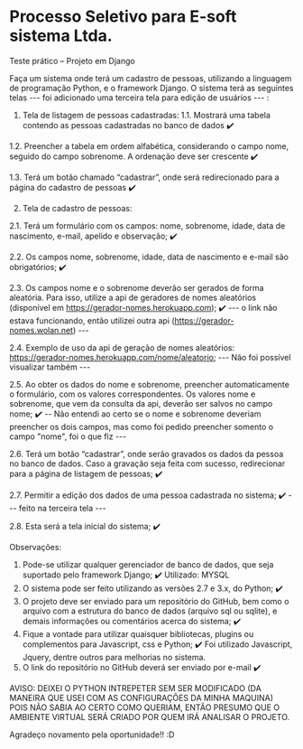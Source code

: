 # Processo Seletivo para E-soft sistema Ltda.
Teste prático – Projeto em Django

Faça um sistema onde terá um cadastro de pessoas, utilizando a linguagem de
programação Python, e o framework Django. O sistema terá as seguintes telas --- foi adicionado uma terceira tela para edição de usuários --- :

1. Tela de listagem de pessoas cadastradas:
  1.1. Mostrará uma tabela contendo as pessoas cadastradas no banco de dados ✔️
  
  1.2. Preencher a tabela em ordem alfabética, considerando o campo nome, seguido do campo sobrenome. A ordenação deve ser crescente ✔️
  
  1.3. Terá um botão chamado “cadastrar”, onde será redirecionado para a página do cadastro de pessoas ✔️

2. Tela de cadastro de pessoas:

  2.1. Terá um formulário com os campos: nome, sobrenome, idade, data de nascimento, e-mail, apelido e observação; ✔️
  
  2.2. Os campos nome, sobrenome, idade, data de nascimento e e-mail são obrigatórios; ✔️
  
  2.3. Os campos nome e o sobrenome deverão ser gerados de forma aleatória. Para isso, utilize a api de geradores de nomes aleatórios (disponível em https://gerador-nomes.herokuapp.com); ✔️ --- o link não estava funcionando, então utilizei outra api (https://gerador-nomes.wolan.net) ---
  
  2.4. Exemplo de uso da api de geração de nomes aleatórios: https://gerador-nomes.herokuapp.com/nome/aleatorio; --- Não foi possível visualizar também ---

  2.5. Ao obter os dados do nome e sobrenome, preencher automaticamente o formulário, com os valores correspondentes. Os valores nome e sobrenome, que vem da consulta da api, deverão ser salvos no campo nome; ✔️ -- Não entendi ao certo se o nome e sobrenome deveriam preencher os dois campos, mas como foi pedido preencher somento o campo "nome", foi o que fiz ---
  
  2.6. Terá um botão “cadastrar”, onde serão gravados os dados da pessoa no banco de dados. Caso a gravação seja feita com sucesso, redirecionar para a página de listagem de pessoas; ✔️
  
  2.7. Permitir a edição dos dados de uma pessoa cadastrada no sistema; ✔️ --- feito na terceira tela ---
  
  2.8. Esta será a tela inicial do sistema; ✔️


Observações:
1. Pode-se utilizar qualquer gerenciador de banco de dados, que seja suportado pelo
framework Django; ✔️ Utilizado: MYSQL
2. O sistema pode ser feito utilizando as versões 2.7 e 3.x, do Python; ✔️
3. O projeto deve ser enviado para um repositório do GitHub, bem como o arquivo
com a estrutura do banco de dados (arquivo sql ou sqlite), e demais informações
ou comentários acerca do sistema; ✔️
4. Fique a vontade para utilizar quaisquer bibliotecas, plugins ou complementos para
Javascript, css e Python; ✔️ Foi utilizado Javascript, Jquery, dentre outros para melhorias no sistema.
5. O link do repositório no GitHub deverá ser enviado por e-mail ✔️

AVISO: DEIXEI O PYTHON INTREPETER SEM SER MODIFICADO (DA MANEIRA QUE USEI COM AS CONFIGURAÇÕES DA MINHA MAQUINA) POIS NÃO SABIA AO CERTO COMO QUERIAM, ENTÃO PRESUMO QUE O AMBIENTE VIRTUAL SERÁ CRIADO POR QUEM IRÁ ANALISAR O PROJETO.

Agradeço novamento pela oportunidade!! :D

